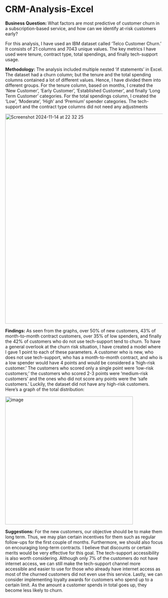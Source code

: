 # CRM-Analysis-Excel
**Business Question:** What factors are most predictive of customer churn in a subscription-based service, and how can we identify at-risk customers early?

For this analysis, I have used an IBM dataset called ‘Telco Customer Churn.’ It consists of 21 columns and 7043 unique values. The key metrics I have used were tenure, contract type, total spendings, and finally tech-support usage. 

**Methodology:** The analysis included multiple nested ‘if statements’ in Excel. The dataset had a churn column; but the tenure and the total spending columns contained a lot of different values. Hence, I have divided them into different groups. For the tenure column, based on months, I created the ‘New Customer’, ‘Early Customer’, ‘Established Customer’, and finally ‘Long Term Customer’ categories. For the total spendings column, I created the ‘Low’, ‘Moderate’, ‘High’ and ‘Premium’ spender categories. The tech-support and the contract type columns did not need any adjustments


<img width="669" alt="Screenshot 2024-11-14 at 22 32 25" src="https://github.com/user-attachments/assets/82374278-cf54-4740-93b6-52905e8699fb">


**Findings:** As seen from the graphs, over 50% of new customers, 43% of month-to-month contract customers, over 35% of low spenders, and finally the 42% of customers who do not use tech-support tend to churn. To have a general overlook at the churn risk situation, I have created a model where I gave 1 point to each of these parameters. A customer who is new, who does not use tech-support, who has a month-to-month contract, and who is a low spender would have 4 points and would be considered a ‘high-risk customer.’ The customers who scored only a single point were ‘low-risk customers;’ the customers who scored 2-3 points were ‘medium-risk customers’ and the ones who did not score any points were the ‘safe customers.’ Luckily, the dataset did not have any high-risk customers. Here’s a graph of the total distribution: 


<img width="408" alt="image" src="https://github.com/user-attachments/assets/9300d2ab-c00c-4213-b04a-6d7c407bf54f">


**Suggestions:** For the new customers, our objective should be to make them long term. Thus, we may plan certain incentives for them such as regular follow-ups for the first couple of months. Furthermore, we should also focus on encouraging long-term contracts. I believe that discounts or certain merits would be very effective for this goal. The tech-support accessibility is also worth considering. Although only 7% of the customers do not have internet access, we can still make the tech-support channel more accessible and easier to use for those who already have internet access as most of the churned customers did not even use this service. Lastly, we can consider implementing loyalty awards for customers who spend up to a certain limit. As the amount a customer spends in total goes up, they become less likely to churn. 
